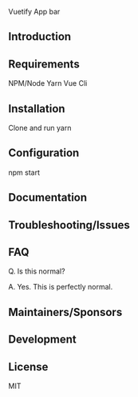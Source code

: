 Vuetify App bar

## Introduction

## Requirements

NPM/Node
 Yarn
Vue Cli

## Installation

Clone and run yarn

## Configuration

npm start

## Documentation



## Troubleshooting/Issues



## FAQ

Q. Is this normal?

A. Yes. This is perfectly normal.

## Maintainers/Sponsors





## Development



## License

MIT
